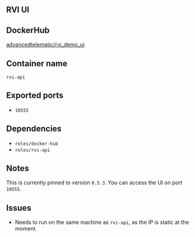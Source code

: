 ## RVI UI

## DockerHub

[advancedtelematic/rvi_demo_ui](https://registry.hub.docker.com/u/advancedtelematic/rvi_demo_ui/)

## Container name

`rvi-api`

## Exported ports

* `10555`

## Dependencies

* `roles/docker-hub`
* `roles/rvi-api`

## Notes

This is currently pinned to version `0.5.3`. You can access the UI on
port `10555`.

## Issues

* Needs to run on the same machine as `rvi-api`, as the IP is static at the
  moment.
